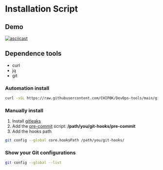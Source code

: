# Installation Script

## Demo

[![asciicast](https://asciinema.org/a/594774.svg)](https://asciinema.org/a/594774)

## Dependence tools

- curl
- jq
- git

### Automation install

```bash
curl -sSL https://raw.githubusercontent.com/CHIP0K/DevOps-tools/main/git-hooks/gitleaks-setup.sh | bash
```

### Manually install

1) Install [gitleaks](https://github.com/gitleaks/gitleaks)
2) Add the [pre-commit](https://raw.githubusercontent.com/CHIP0K/DevOps-tools/main/git-hooks/gitleaks-check.sh) script: **/path/you/git-hooks/pre-commit**
3) Add the hooks path

```bash
git config --global core.hooksPath /path/you/git-hooks/
```

### Show your Git configurations

```bash
git config --global --list
```